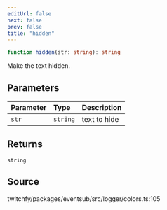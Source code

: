 ```yaml
---
editUrl: false
next: false
prev: false
title: "hidden"
---
```


```ts
function hidden(str: string): string
```

Make the text hidden.

## Parameters

| Parameter | Type | Description |
| :------ | :------ | :------ |
| `str` | `string` | text to hide |

## Returns

`string`

## Source

twitchfy/packages/eventsub/src/logger/colors.ts:105
